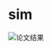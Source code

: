 # sim

![论文结果](https://user-images.githubusercontent.com/88083917/127305818-b720c819-08ab-42ae-bac2-ccd8d21ab0e1.png)


